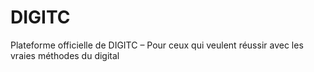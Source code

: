 # DIGITC
Plateforme officielle de DIGITC – Pour ceux qui veulent réussir avec les vraies méthodes du digital
